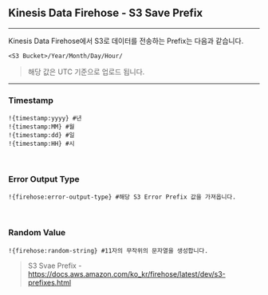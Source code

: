 ## Kinesis Data Firehose - S3 Save Prefix
---
Kinesis Data Firehose에서 S3로 데이터를 전송하는 Prefix는 다음과 같습니다.
```
<S3 Bucket>/Year/Month/Day/Hour/
```
> 해당 값은 UTC 기준으로 업로드 됩니다.

---
### Timestamp
```
!{timestamp:yyyy} #년
!{timestamp:MM} #월
!{timestamp:dd} #일
!{timestamp:HH} #시
```

<br>

### Error Output Type
```
!{firehose:error-output-type} #해당 S3 Error Prefix 값을 가져옵니다.
```

<br>

### Random Value
```
!{firehose:random-string} #11자의 무작위의 문자열을 생성합니다.
```

> S3 Svae Prefix - https://docs.aws.amazon.com/ko_kr/firehose/latest/dev/s3-prefixes.html